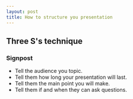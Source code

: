 ```yaml
---
layout: post
title: How to structure you presentation
---
```


## Three S's technique

### Signpost
* Tell the audience you topic.
* Tell them how long your presentation will last.
* Tell them the main point you will make.
* Tell them if and when they can ask questions.

